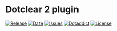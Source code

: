 # Dotclear 2 plugin

[![Release](https://img.shields.io/github/v/release/franck-paul/smiliesEditor)](https://github.com/franck-paul/smiliesEditor/releases)
[![Date](https://img.shields.io/github/release-date/franck-paul/smiliesEditor)](https://github.com/franck-paul/smiliesEditor/releases)
[![Issues](https://img.shields.io/github/issues/franck-paul/smiliesEditor)](https://github.com/franck-paul/smiliesEditor/issues)
[![Dotaddict](https://img.shields.io/badge/dotaddict-official-green.svg)](https://plugins.dotaddict.org/dc2/details/smiliesEditor)
[![License](https://img.shields.io/github/license/franck-paul/smiliesEditor)](https://github.com/franck-paul/smiliesEditor/blob/master/LICENSE)

